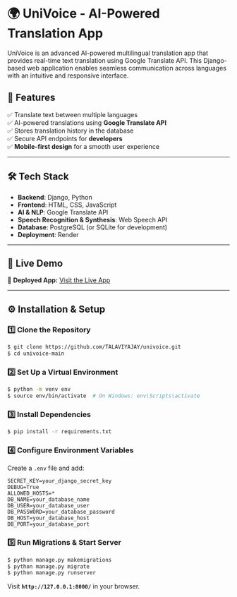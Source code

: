 # 🌍 UniVoice - AI-Powered Translation App
UniVoice is an advanced AI-powered multilingual translation app that provides real-time text translation using Google Translate API. This Django-based web application enables seamless communication across languages with an intuitive and responsive interface.

## 🚀 **Features**  
✅ Translate text between multiple languages  
✅ AI-powered translations using **Google Translate API**  
✅ Stores translation history in the database  
✅ Secure API endpoints for **developers**  
✅ **Mobile-first design** for a smooth user experience  

---

## 🛠️ Tech Stack
- **Backend**: Django, Python
- **Frontend**: HTML, CSS, JavaScript
- **AI & NLP**: Google Translate API
- **Speech Recognition & Synthesis**: Web Speech API
- **Database**: PostgreSQL (or SQLite for development)
- **Deployment**: Render

---

## 🚀 Live Demo
🔗 **Deployed App:** [Visit the Live App](https://univoice-all.onrender.com) 

---

## ⚙️ Installation & Setup

### 1️⃣ Clone the Repository
```sh
$ git clone https://github.com/TALAVIYAJAY/univoice.git
$ cd univoice-main
```

### 2️⃣ Set Up a Virtual Environment
```sh
$ python -m venv env
$ source env/bin/activate  # On Windows: env\Scripts\activate
```

### 3️⃣ Install Dependencies
```sh
$ pip install -r requirements.txt
```

### 4️⃣ Configure Environment Variables
Create a `.env` file and add:
```
SECRET_KEY=your_django_secret_key
DEBUG=True
ALLOWED_HOSTS=*
DB_NAME=your_database_name
DB_USER=your_database_user
DB_PASSWORD=your_database_password
DB_HOST=your_database_host
DB_PORT=your_database_port
```

### 5️⃣ Run Migrations & Start Server
```sh
$ python manage.py makemigrations
$ python manage.py migrate
$ python manage.py runserver
```
Visit **`http://127.0.0.1:8000/`** in your browser.




